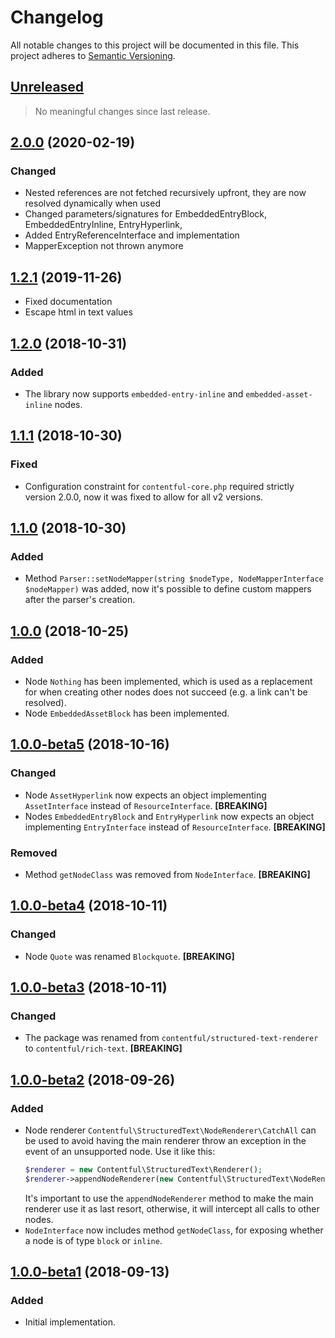 # Changelog

All notable changes to this project will be documented in this file.
This project adheres to [Semantic Versioning](http://semver.org/).

## [Unreleased](https://github.com/contentful/rich-text.php/compare/2.0.0...HEAD)

<!-- PENDING-CHANGES -->
> No meaningful changes since last release.
<!-- /PENDING-CHANGES -->

## [2.0.0](https://github.com/contentful/rich-text.php/tree/2.0.0) (2020-02-19)

### Changed

* Nested references are not fetched recursively upfront, they are now resolved dynamically when used
* Changed parameters/signatures for EmbeddedEntryBlock, EmbeddedEntryInline, EntryHyperlink, 
* Added EntryReferenceInterface and implementation
* MapperException not thrown anymore

## [1.2.1](https://github.com/contentful/rich-text.php/tree/1.2.1) (2019-11-26)

* Fixed documentation
* Escape html in text values

## [1.2.0](https://github.com/contentful/rich-text.php/tree/1.2.0) (2018-10-31)

### Added

* The library now supports `embedded-entry-inline` and `embedded-asset-inline` nodes.

## [1.1.1](https://github.com/contentful/rich-text.php/tree/1.1.1) (2018-10-30)

### Fixed

* Configuration constraint for `contentful-core.php` required strictly version 2.0.0, now it was fixed to allow for all v2 versions.

## [1.1.0](https://github.com/contentful/rich-text.php/tree/1.1.0) (2018-10-30)

### Added

* Method `Parser::setNodeMapper(string $nodeType, NodeMapperInterface $nodeMapper)` was added, now it's possible to define custom mappers after the parser's creation.

## [1.0.0](https://github.com/contentful/rich-text.php/tree/1.0.0) (2018-10-25)

### Added

* Node `Nothing` has been implemented, which is used as a replacement for when creating other nodes does not succeed (e.g. a link can't be resolved).
* Node `EmbeddedAssetBlock` has been implemented.

## [1.0.0-beta5](https://github.com/contentful/rich-text.php/tree/1.0.0-beta5) (2018-10-16)

### Changed

* Node `AssetHyperlink` now expects an object implementing `AssetInterface` instead of `ResourceInterface`. **[BREAKING]**
* Nodes `EmbeddedEntryBlock` and `EntryHyperlink` now expects an object implementing `EntryInterface` instead of `ResourceInterface`. **[BREAKING]**

### Removed

* Method `getNodeClass` was removed from `NodeInterface`. **[BREAKING]**

## [1.0.0-beta4](https://github.com/contentful/rich-text.php/tree/1.0.0-beta4) (2018-10-11)

### Changed

* Node `Quote` was renamed `Blockquote`. **[BREAKING]**

## [1.0.0-beta3](https://github.com/contentful/rich-text.php/tree/1.0.0-beta3) (2018-10-11)

### Changed

* The package was renamed from `contentful/structured-text-renderer` to `contentful/rich-text`. **[BREAKING]**

## [1.0.0-beta2](https://github.com/contentful/rich-text.php/tree/1.0.0-beta2) (2018-09-26)

### Added

* Node renderer `Contentful\StructuredText\NodeRenderer\CatchAll` can be used to avoid having the main renderer throw an exception in the event of an unsupported node. Use it like this:
  ``` php
  $renderer = new Contentful\StructuredText\Renderer();
  $renderer->appendNodeRenderer(new Contentful\StructuredText\NodeRenderer\CatchAll());
  ```
  It's important to use the `appendNodeRenderer` method to make the main renderer use it as last resort, otherwise, it will intercept all calls to other nodes.
* `NodeInterface` now includes method `getNodeClass`, for exposing whether a node is of type `block` or `inline`.    

## [1.0.0-beta1](https://github.com/contentful/rich-text.php/tree/1.0.0-beta1) (2018-09-13)

### Added

* Initial implementation.
